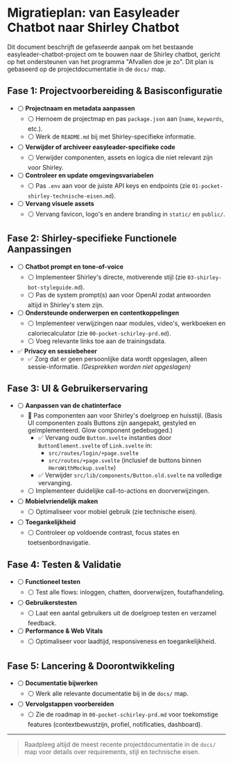 # Migratieplan: van Easyleader Chatbot naar Shirley Chatbot

Dit document beschrijft de gefaseerde aanpak om het bestaande easyleader-chatbot-project om te bouwen naar de Shirley chatbot, gericht op het ondersteunen van het programma "Afvallen doe je zo". Dit plan is gebaseerd op de projectdocumentatie in de `docs/` map.

## Fase 1: Projectvoorbereiding & Basisconfiguratie

- ⚪ **Projectnaam en metadata aanpassen**
  - ⚪ Hernoem de projectmap en pas `package.json` aan (`name`, `keywords`, etc.).
  - ⚪ Werk de `README.md` bij met Shirley-specifieke informatie.
- ⚪ **Verwijder of archiveer easyleader-specifieke code**
  - ⚪ Verwijder componenten, assets en logica die niet relevant zijn voor Shirley.
- ⚪ **Controleer en update omgevingsvariabelen**
  - ⚪ Pas `.env` aan voor de juiste API keys en endpoints (zie `01-pocket-shirley-technische-eisen.md`).
- ⚪ **Vervang visuele assets**
  - ⚪ Vervang favicon, logo's en andere branding in `static/` en `public/`.

## Fase 2: Shirley-specifieke Functionele Aanpassingen

- ⚪ **Chatbot prompt en tone-of-voice**
  - ⚪ Implementeer Shirley's directe, motiverende stijl (zie `03-shirley-bot-styleguide.md`).
  - ⚪ Pas de system prompt(s) aan voor OpenAI zodat antwoorden altijd in Shirley's stem zijn.
- ⚪ **Ondersteunde onderwerpen en contentkoppelingen**
  - ⚪ Implementeer verwijzingen naar modules, video's, werkboeken en caloriecalculator (zie `00-pocket-schirley-prd.md`).
  - ⚪ Voeg relevante links toe aan de trainingsdata.
- ✅ **Privacy en sessiebeheer**
  - ✅ Zorg dat er geen persoonlijke data wordt opgeslagen, alleen sessie-informatie. _(Gesprekken worden niet opgeslagen)_

## Fase 3: UI & Gebruikerservaring

- ⚪ **Aanpassen van de chatinterface**
  - 🚧 Pas componenten aan voor Shirley's doelgroep en huisstijl. (Basis UI componenten zoals Buttons zijn aangepakt, gestyled en geïmplementeerd. Glow component gedebugged.)
    - ✅ Vervang oude `Button.svelte` instanties door `ButtonElement.svelte` of `Link.svelte` in:
      - `src/routes/login/+page.svelte`
      - `src/routes/+page.svelte` (inclusief de buttons binnen `HeroWithMockup.svelte`)
    - ✅ Verwijder `src/lib/components/Button.old.svelte` na volledige vervanging.
  - ⚪ Implementeer duidelijke call-to-actions en doorverwijzingen.
- ⚪ **Mobielvriendelijk maken**
  - ⚪ Optimaliseer voor mobiel gebruik (zie technische eisen).
- ⚪ **Toegankelijkheid**
  - ⚪ Controleer op voldoende contrast, focus states en toetsenbordnavigatie.

## Fase 4: Testen & Validatie

- ⚪ **Functioneel testen**
  - ⚪ Test alle flows: inloggen, chatten, doorverwijzen, foutafhandeling.
- ⚪ **Gebruikerstesten**
  - ⚪ Laat een aantal gebruikers uit de doelgroep testen en verzamel feedback.
- ⚪ **Performance & Web Vitals**
  - ⚪ Optimaliseer voor laadtijd, responsiveness en toegankelijkheid.

## Fase 5: Lancering & Doorontwikkeling

- ⚪ **Documentatie bijwerken**
  - ⚪ Werk alle relevante documentatie bij in de `docs/` map.
- ⚪ **Vervolgstappen voorbereiden**
  - ⚪ Zie de roadmap in `00-pocket-schirley-prd.md` voor toekomstige features (contextbewustzijn, profiel, notificaties, dashboard).

---

> Raadpleeg altijd de meest recente projectdocumentatie in de `docs/` map voor details over requirements, stijl en technische eisen. 
